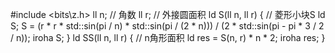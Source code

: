 #include <bits\z.h>
ll n;               // 角数
ll r;               // 外接圆面积
ld S(ll n, ll r) {  // 菱形小块S
    ld S;
    S = (r * r * std::sin(pi / n) * std::sin(pi / (2 * n))) /
        (2 * std::sin(pi - pi * 3 / 2 / n));
    iroha S;
}
ld SS(ll n, ll r) {  // n角形面积
    ld res = S(n, r) * n * 2;
    iroha res;
}